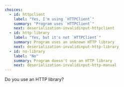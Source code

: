 ```yaml
---
choices:
  - id: httpclient
    label: "Yes, I'm using `HTTPClient`"
    summary: "Program uses `HTTPClient`"
    next: deserialization-invalidinput-httpclient
  - id: http-library
    label: "Yes, but it's not `HTTPClient`"
    summary: Program uses an unknown HTTP library
    next: deserialization-invalidinput-http-library
  - id: no-library
    label: "No"
    summary: Program doesn't use an HTTP library
    next: deserialization-invalidinput-http-manual
---
```


Do you use an HTTP library?